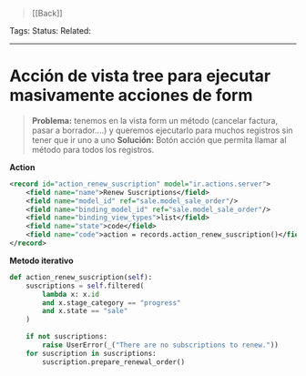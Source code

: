 > [[Back]]

Tags: 
Status: 
Related: 

___

# Acción de vista tree para ejecutar masivamente acciones de form

> **Problema:** tenemos en la vista form un método (cancelar factura, pasar a borrador....) y queremos ejecutarlo para muchos registros sin tener que ir uno a uno
> **Solución:** Botón acción que permita llamar al método para todos los registros.


**Action**
```xml
<record id="action_renew_suscription" model="ir.actions.server">  
    <field name="name">Renew Suscriptions</field>  
    <field name="model_id" ref="sale.model_sale_order"/>  
    <field name="binding_model_id" ref="sale.model_sale_order"/>  
    <field name="binding_view_types">list</field>  
    <field name="state">code</field>  
    <field name="code">action = records.action_renew_suscription()</field>  
</record>
```

**Metodo iterativo**
```python
def action_renew_suscription(self):  
    suscriptions = self.filtered(  
        lambda x: x.id  
        and x.stage_category == "progress"  
        and x.state == "sale"  
    )  
  
    if not suscriptions:  
        raise UserError(_("There are no subscriptions to renew."))  
    for suscription in suscriptions:  
        suscription.prepare_renewal_order()
```